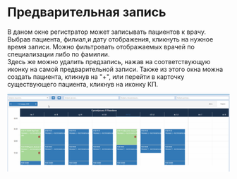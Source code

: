 # Предварительная запись

В даном окне регистратор может записывать пациентов к врачу. Выбрав пациента, филиал,и дату отображения, кликнуть на нужное время записи. Можно фильтровать отображаемых врачей по специализации либо по фамилии.   
Здесь же можно удалить предзапись, нажав на соответствующую иконку на самой предварительной записи.
Также из этого окна можна создать пациента, кликнув на "+", или перейти в карточку существующего пациента, кликнув на иконку КП.

   ![Image](Image/PreRecord.gif)
